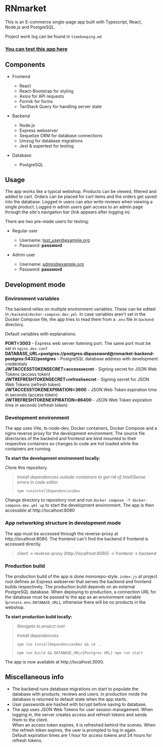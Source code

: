 # RNmarket

This is an E-commerce single-page app built with Typescript, React, Node.js and PostgreSQL.

Project work log can be found in `timekeeping.md`

### [You can test this app here](https://rnmarket.fly.dev)

## Components

- Frontend
  - React
  - React-Bootstrap for styling
  - Axios for API requests
  - Formik for forms
  - TanStack Query for handling server state

- Backend
  - Node.js
  - Express webserver
  - Sequelize ORM for database connections
  - Umzug for database migrations
  - Jest & supertest for testing

- Database
  - PostgreSQL

## Usage

The app works like a typical webshop. Products can be viewed, filtered and added to cart. Orders can be placed for cart items and the orders get saved into the database. Logged in users can also write reviews when viewing a single product. Logged in admin users gain access to an admin page through the site's navigation bar (link appears after logging in).

There are two pre-made users for testing:

- Regular user
  - Username: test_user@example.org
  - Password: **password**

- Admin user
  - Username: admin@example.org
  - Password: **password**

## Development mode

### Environment variables

The backend relies on multiple environment variables. These can be edited in `/backend/docker-compose.dev.yml`. In case variables aren't set in the Docker Compose file, the app tries to read them from a `.env` file in `backend` directory.

Default variables with explanations:

**PORT=3003** - Express web server listening port. The same port must be set in `nginx.dev.conf`
**DATABASE_URL=postgres://postgres:dbpassword@rnmarket-backend-postgres:5432/postgres** - PostgreSQL database address with development credentials  
**JWTACCESSTOKENSECRET=accesssecret** - Signing secret for JSON Web Tokens (access token)  
**JWTREFRESHTOKENSECRET=refreshsecret** - Signing secret for JSON Web Tokens (refresh token)  
**JWTACCESSTOKENEXPIRATION=3600** - JSON Web Token expiration time in seconds (access token)  
**JWTREFRESHTOKENEXPIRATION=86400** - JSON Web Token expiration time in seconds (refresh token)

### Development environment

The app uses Vite, ts-node-dev, Docker containers, Docker Compose and a nginx reverse proxy for the development environment. The source file directories of the backend and frontend are bind mounted to their respective containers so changes to code are hot loaded while the containers are running.

**To start the development environment locally:**

Clone this repository.
>
> *Install dependencies outside containers to get rid of IntelliSense errors in code editor*
>
> `npm runinstallDependenciesDev`

Change directory to repository root and run `docker compose -f docker-compose.dev.yml up` to start the development environment. The app is then accessible at http://localhost:8080

### App networking structure in development mode

The app must be accessed through the reverse-proxy at http://localhost:8080. The frontend can't find the backend if frontend is accessed directly.

> client -> reverse-proxy (http://localhost:8080) -> frontend -> backend

### Production build

The production build of the app is done monorepo-style. `index.js` at project root defines an Express webserver that serves the backend and frontend builds respectively.
The production build depends on an external PostgreSQL database. When deploying to production, a connection URL for the database must be passed to the app as an environment variable (`process.env.DATABASE_URL`), otherwise there will be no products in the webshop.

**To start production build locally:**

> *Navigate to project root*
> 
> *Install dependencies*
>
> `npm run installDependenciesDev && cd ..`
>
> `npm run build && DATABASE_URL={Postgres URL} npm run start`

The app is now available at http://localhost:3000. 

## Miscellaneous info

- The backend runs database migrations on start to populate the database with products, reviews and users. In production mode the database is returned to default state when the app starts.
- User passwords are hashed with bcrypt before saving to database.
- The app uses JSON Web Tokens for user session management. When logging in, the server creates access and refresh tokens and sends them to the client.  
When an access token expires, it is refreshed behind the scenes. When the refresh token expires, the user is prompted to log in again.  
Default expiration times are 1 hour for access tokens and 24 hours for refresh tokens.